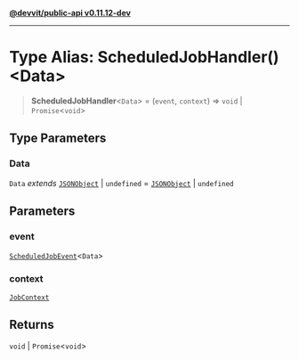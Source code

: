 [**@devvit/public-api v0.11.12-dev**](../README.md)

---

# Type Alias: ScheduledJobHandler()\<Data\>

> **ScheduledJobHandler**\<`Data`\> = (`event`, `context`) => `void` \| `Promise`\<`void`\>

## Type Parameters

### Data

`Data` _extends_ [`JSONObject`](JSONObject.md) \| `undefined` = [`JSONObject`](JSONObject.md) \| `undefined`

## Parameters

### event

[`ScheduledJobEvent`](ScheduledJobEvent.md)\<`Data`\>

### context

[`JobContext`](JobContext.md)

## Returns

`void` \| `Promise`\<`void`\>
